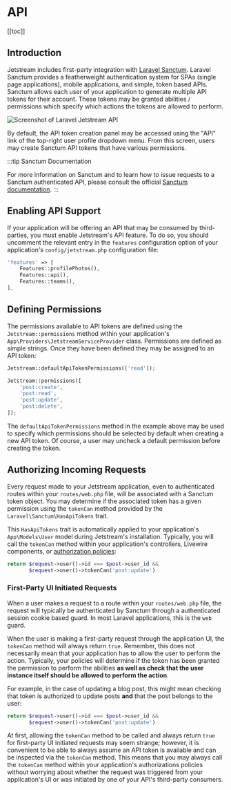 # API

[[toc]]

## Introduction

Jetstream includes first-party integration with [Laravel Sanctum](https://laravel.com/docs/sanctum). Laravel Sanctum provides a featherweight authentication system for SPAs (single page applications), mobile applications, and simple, token based APIs. Sanctum allows each user of your application to generate multiple API tokens for their account. These tokens may be granted abilities / permissions which specify which actions the tokens are allowed to perform.

![Screenshot of Laravel Jetstream API](./../../assets/img/api.png)

By default, the API token creation panel may be accessed using the "API" link of the top-right user profile dropdown menu. From this screen, users may create Sanctum API tokens that have various permissions.

:::tip Sanctum Documentation

For more information on Sanctum and to learn how to issue requests to a Sanctum authenticated API, please consult the official [Sanctum documentation](https://laravel.com/docs/sanctum).
:::

## Enabling API Support

If your application will be offering an API that may be consumed by third-parties, you must enable Jetstream's API feature. To do so, you should uncomment the relevant entry in the `features` configuration option of your application's `config/jetstream.php` configuration file:

```php
'features' => [
    Features::profilePhotos(),
    Features::api(),
    Features::teams(),
],
```

## Defining Permissions

The permissions available to API tokens are defined using the `Jetstream::permissions` method within your application's `App\Providers\JetstreamServiceProvider` class. Permissions are defined as simple strings. Once they have been defined they may be assigned to an API token:

```php
Jetstream::defaultApiTokenPermissions(['read']);

Jetstream::permissions([
    'post:create',
    'post:read',
    'post:update',
    'post:delete',
]);
```

The `defaultApiTokenPermissions` method in the example above may be used to specify which permissions should be selected by default when creating a new API token. Of course, a user may uncheck a default permission before creating the token.

## Authorizing Incoming Requests

Every request made to your Jetstream application, even to authenticated routes within your `routes/web.php` file, will be associated with a Sanctum token object. You may determine if the associated token has a given permission using the `tokenCan` method provided by the `Laravel\Sanctum\HasApiTokens` trait.

This `HasApiTokens` trait is automatically applied to your application's `App\Models\User` model during Jetstream's installation. Typically, you will call the `tokenCan` method within your application's controllers, Livewire components, or [authorization policies](https://laravel.com/docs/authorization#creating-policies):

```php
return $request->user()->id === $post->user_id &&
       $request->user()->tokenCan('post:update')
```

### First-Party UI Initiated Requests

When a user makes a request to a route within your `routes/web.php` file, the request will typically be authenticated by Sanctum through a authenticated session cookie based guard. In most Laravel applications, this is the `web` guard.

When the user is making a first-party request through the application UI, the `tokenCan` method will always return `true`. Remember, this does not necessarily mean that your application has to allow the user to perform the action. Typically, your policies will determine if the token has been granted the permission to perform the abilities **as well as check that the user instance itself should be allowed to perform the action**.

For example, in the case of updating a blog post, this might mean checking that token is authorized to update posts **and** that the post belongs to the user:

```php
return $request->user()->id === $post->user_id &&
       $request->user()->tokenCan('post:update')
```

At first, allowing the `tokenCan` method to be called and always return `true` for first-party UI initiated requests may seem strange; however, it is convenient to be able to always assume an API token is available and can be inspected via the `tokenCan` method. This means that you may always call the `tokenCan` method within your application's authorizations policies without worrying about whether the request was triggered from your application's UI or was initiated by one of your API's third-party consumers.

